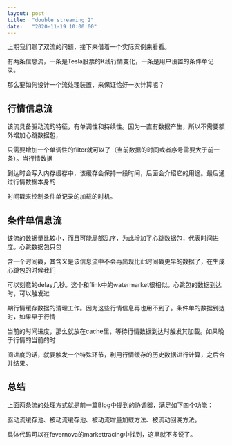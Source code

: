 ```yaml
---
layout: post
title:  "double streaming 2"
date:   "2020-11-19 10:00:00"
---
```



上期我们聊了双流的问题，接下来借着一个实际案例来看看。

有两条信息流，一条是Tesla股票的K线行情变化，一条是用户设置的条件单记录。

那么要如何设计一个流处理装置，来保证恰好一次计算呢？


## 行情信息流

该流具备驱动流的特征，有单调性和持续性。因为一直有数据产生，所以不需要额外增加心跳数据包，

只需要增加一个单调性的filter就可以了（当前数据的时间或者序号需要大于前一条）。当行情数据

到达时会写入内存缓存中，该缓存会保持一段时间，后面会介绍它的用途。最后通过行情数据本身的

时间戳来控制条件单记录的加载的时机。


## 条件单信息流

该流的数据量比较小，而且可能局部乱序，为此增加了心跳数据包，代表时间进度。心跳数据包只包

含一个时间戳，其含义是该信息流中不会再出现比此时间戳更早的数据了，在生成心跳包的时候我们

可以刻意的delay几秒。这个和flink中的watermarket很相似。心跳包的数据到达时，可以触发过

期行情缓存数据的清理工作。因为这些行情信息再也用不到了。条件单的数据到达时，如果早于行情

当前的时间进度，那么就放在cache里，等待行情数据到达时触发其加载。如果晚于行情的当前的时

间进度的话，就要触发一个特殊环节，利用行情缓存的历史数据进行计算，之后合并结果。


## 总结

上面两条流的处理方式就是前一篇Blog中提到的协调器，满足如下四个功能：

驱动流缓存池、被动流缓存池、被动流增量加载方法、被流动回溯方法。

具体代码可以在fevernova的markettracing中找到，这里就不多说了。